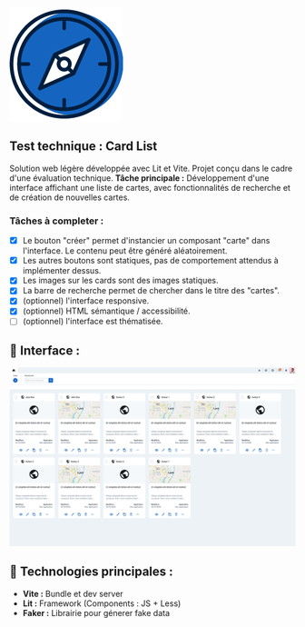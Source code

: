 ![Logo](public/lg.png)

## Test technique : Card List
Solution web légère développée avec Lit et Vite.
Projet conçu dans le cadre d'une évaluation technique.
**Tâche principale :** Développement d'une interface affichant une liste de cartes, avec fonctionnalités de recherche et de création de nouvelles cartes.

### Tâches à completer :
- [x] Le bouton "créer" permet d'instancier un composant "carte" dans l'interface. Le contenu peut être généré aléatoirement.
- [x] Les autres boutons sont statiques, pas de comportement attendus à implémenter dessus.
- [x] Les images sur les cards sont des images statiques.
- [x] La barre de recherche permet de chercher dans le titre des "cartes".
- [x] (optionnel) l'interface responsive.
- [x] (optionnel) HTML sémantique / accessibilité.
- [ ] (optionnel) l'interface est thématisée.

## :art: Interface :
![Logo](public/interface.png)

## :ledger: Technologies principales :
- **Vite :** Bundle et dev server
- **Lit :** Framework (Components : JS + Less)
- **Faker :** Librairie pour génerer fake data

